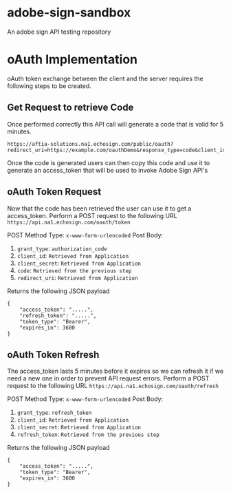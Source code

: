 # adobe-sign-sandbox
An adobe sign API testing repository

# oAuth Implementation

oAuth token exchange between the client and the server requires the following steps to be created.

## Get Request to retrieve Code
Once performed correctly this API call will generate a code that is valid for 5 minutes.

```
https://aftia-solutions.na1.echosign.com/public/oauth?redirect_uri=https://example.com/oauthDemo&response_type=code&client_id=d4HQNPFIXFD255H&scope=user_login:self+agreement_write:account&state=S6YQD7KDA556DIV6NAU4ELTGSIV26ZNMXDSF7WIEEP0ZLQCLDQ89OYG78C3K9SROC8DXCGRVSGKU1IT1
```

Once the code is generated users can then copy this code and use it to generate an access_token that will be used to invoke Adobe Sign API's

## oAuth Token Request

Now that the code has been retrieved the user can use it to get a access_token. Perform a POST request to the following URL `https://api.na1.echosign.com/oauth/token`

POST Method Type: `x-www-form-urlencoded`
Post Body:
1. `grant_type`: `authorization_code`
2. `client_id`: `Retrieved from Application`
3. `client_secret`: `Retrieved from Application`
4. `code`: `Retrieved from the previous step`
5. `redirect_uri`: `Retrieved from Application`

Returns the following JSON payload
```
{
    "access_token": ".....",
    "refresh_token": ".....",
    "token_type": "Bearer",
    "expires_in": 3600
}
```

## oAuth Token Refresh

The access_token lasts 5 minutes before it expires so we can refresh it if we need a new one in order to prevent API request errors. Perform a POST request to the following URL `https://api.na1.echosign.com/oauth/refresh`

POST Method Type: `x-www-form-urlencoded`
Post Body:
1. `grant_type`: `refresh_token`
2. `client_id`: `Retrieved from Application`
3. `client_secret`: `Retrieved from Application`
4. `refresh_token`: `Retrieved from the previous step`

Returns the following JSON payload
```
{
    "access_token": ".....",
    "token_type": "Bearer",
    "expires_in": 3600
}
```
